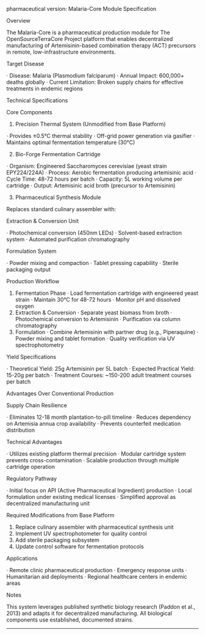 pharmaceutical version: Malaria-Core Module Specification

Overview

The Malaria-Core is a pharmaceutical production module for The OpenSourceTerraCore Project platform that enables decentralized manufacturing of Artemisinin-based combination therapy (ACT) precursors in remote, low-infrastructure environments.

Target Disease

· Disease: Malaria (Plasmodium falciparum)
· Annual Impact: 600,000+ deaths globally
· Current Limitation: Broken supply chains for effective treatments in endemic regions

Technical Specifications

Core Components

1. Precision Thermal System (Unmodified from Base Platform)

· Provides ±0.5°C thermal stability
· Off-grid power generation via gasifier
· Maintains optimal fermentation temperature (30°C)

2. Bio-Forge Fermentation Cartridge

· Organism: Engineered Saccharomyces cerevisiae (yeast strain EPY224/224A)
· Process: Aerobic fermentation producing artemisinic acid
· Cycle Time: 48-72 hours per batch
· Capacity: 5L working volume per cartridge
· Output: Artemisinic acid broth (precursor to Artemisinin)

3. Pharmaceutical Synthesis Module

Replaces standard culinary assembler with:

Extraction & Conversion Unit

· Photochemical conversion (450nm LEDs)
· Solvent-based extraction system
· Automated purification chromatography

Formulation System

· Powder mixing and compaction
· Tablet pressing capability
· Sterile packaging output

Production Workflow

1. Fermentation Phase
   · Load fermentation cartridge with engineered yeast strain
   · Maintain 30°C for 48-72 hours
   · Monitor pH and dissolved oxygen
2. Extraction & Conversion
   · Separate yeast biomass from broth
   · Photochemical conversion to Artemisinin
   · Purification via column chromatography
3. Formulation
   · Combine Artemisinin with partner drug (e.g., Piperaquine)
   · Powder mixing and tablet formation
   · Quality verification via UV spectrophotometry

Yield Specifications

· Theoretical Yield: 25g Artemisinin per 5L batch
· Expected Practical Yield: 15-20g per batch
· Treatment Courses: ~150-200 adult treatment courses per batch

Advantages Over Conventional Production

Supply Chain Resilience

· Eliminates 12-18 month plantation-to-pill timeline
· Reduces dependency on Artemisia annua crop availability
· Prevents counterfeit medication distribution

Technical Advantages

· Utilizes existing platform thermal precision
· Modular cartridge system prevents cross-contamination
· Scalable production through multiple cartridge operation

Regulatory Pathway

· Initial focus on API (Active Pharmaceutical Ingredient) production
· Local formulation under existing medical licenses
· Simplified approval as decentralized manufacturing unit

Required Modifications from Base Platform

1. Replace culinary assembler with pharmaceutical synthesis unit
2. Implement UV spectrophotometer for quality control
3. Add sterile packaging subsystem
4. Update control software for fermentation protocols

Applications

· Remote clinic pharmaceutical production
· Emergency response units
· Humanitarian aid deployments
· Regional healthcare centers in endemic areas

Notes

This system leverages published synthetic biology research (Paddon et al., 2013) and adapts it for decentralized manufacturing. All biological components use established, documented strains.

---
